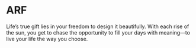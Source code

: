 # ARF
Life’s true gift lies in your freedom to design it beautifully. With each rise of the sun, you get to chase the opportunity to fill your days with meaning—to live your life the way you choose.
